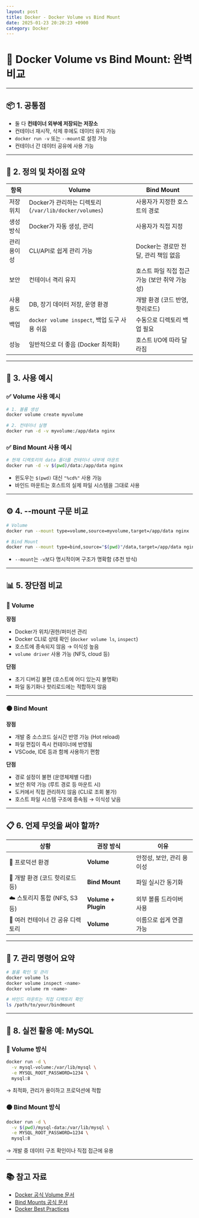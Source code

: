 ```yaml
---
layout: post
title: Docker - Docker Volume vs Bind Mount
date: 2025-01-23 20:20:23 +0900
category: Docker
---
```

# 🔄 Docker Volume vs Bind Mount: 완벽 비교

---

## 📦 1. 공통점

- 둘 다 **컨테이너 외부에 저장되는 저장소**
- 컨테이너 재시작, 삭제 후에도 데이터 유지 가능
- `docker run -v` 또는 `--mount`로 설정 가능
- 컨테이너 간 데이터 공유에 사용 가능

---

## 📁 2. 정의 및 차이점 요약

| 항목 | Volume | Bind Mount |
|------|--------|------------|
| 저장 위치 | Docker가 관리하는 디렉토리 (`/var/lib/docker/volumes`) | 사용자가 지정한 호스트의 경로 |
| 생성 방식 | Docker가 자동 생성, 관리 | 사용자가 직접 지정 |
| 관리 용이성 | CLI/API로 쉽게 관리 가능 | Docker는 경로만 전달, 관리 책임 없음 |
| 보안 | 컨테이너 격리 유지 | 호스트 파일 직접 접근 가능 (보안 취약 가능성) |
| 사용 용도 | DB, 장기 데이터 저장, 운영 환경 | 개발 환경 (코드 반영, 핫리로드) |
| 백업 | `docker volume inspect`, 백업 도구 사용 쉬움 | 수동으로 디렉토리 백업 필요 |
| 성능 | 일반적으로 더 좋음 (Docker 최적화) | 호스트 I/O에 따라 달라짐 |

---

## 🔧 3. 사용 예시

### ✅ Volume 사용 예시

```bash
# 1. 볼륨 생성
docker volume create myvolume

# 2. 컨테이너 실행
docker run -d -v myvolume:/app/data nginx
```

### ✅ Bind Mount 사용 예시

```bash
# 현재 디렉토리의 data 폴더를 컨테이너 내부에 마운트
docker run -d -v $(pwd)/data:/app/data nginx
```

- 윈도우는 `$(pwd)` 대신 `"%cd%"` 사용 가능
- 바인드 마운트는 호스트의 실제 파일 시스템을 그대로 사용

---

## ⚙️ 4. --mount 구문 비교

```bash
# Volume
docker run --mount type=volume,source=myvolume,target=/app/data nginx

# Bind Mount
docker run --mount type=bind,source="$(pwd)"/data,target=/app/data nginx
```

- `--mount`는 `-v`보다 명시적이며 구조가 명확함 (추천 방식)

---

## 📊 5. 장단점 비교

### 🔵 Volume

**장점**
- Docker가 위치/권한/퍼미션 관리
- Docker CLI로 상태 확인 (`docker volume ls`, `inspect`)
- 호스트에 종속되지 않음 → 이식성 높음
- `volume driver` 사용 가능 (NFS, cloud 등)

**단점**
- 초기 디버깅 불편 (호스트에 어디 있는지 불명확)
- 파일 동기화나 핫리로드에는 적합하지 않음

---

### 🟠 Bind Mount

**장점**
- 개발 중 소스코드 실시간 반영 가능 (Hot reload)
- 파일 편집이 즉시 컨테이너에 반영됨
- VSCode, IDE 등과 함께 사용하기 편함

**단점**
- 경로 설정이 불편 (운영체제별 다름)
- 보안 취약 가능 (루트 경로 등 마운트 시)
- 도커에서 직접 관리하지 않음 (CLI로 조회 불가)
- 호스트 파일 시스템 구조에 종속됨 → 이식성 낮음

---

## 📋 6. 언제 무엇을 써야 할까?

| 상황 | 권장 방식 | 이유 |
|------|-----------|------|
| 🚀 프로덕션 환경 | **Volume** | 안정성, 보안, 관리 용이성 |
| 🧪 개발 환경 (코드 핫리로드 등) | **Bind Mount** | 파일 실시간 동기화 |
| ☁️ 스토리지 통합 (NFS, S3 등) | **Volume + Plugin** | 외부 볼륨 드라이버 사용 |
| 🔁 여러 컨테이너 간 공유 디렉토리 | **Volume** | 이름으로 쉽게 연결 가능 |

---

## 🧼 7. 관리 명령어 요약

```bash
# 볼륨 확인 및 관리
docker volume ls
docker volume inspect <name>
docker volume rm <name>

# 바인드 마운트는 직접 디렉토리 확인
ls /path/to/your/bindmount
```

---

## 🧩 8. 실전 활용 예: MySQL

### 🔵 Volume 방식

```bash
docker run -d \
  -v mysql-volume:/var/lib/mysql \
  -e MYSQL_ROOT_PASSWORD=1234 \
  mysql:8
```

→ 최적화, 관리가 용이하고 프로덕션에 적합

### 🟠 Bind Mount 방식

```bash
docker run -d \
  -v $(pwd)/mysql-data:/var/lib/mysql \
  -e MYSQL_ROOT_PASSWORD=1234 \
  mysql:8
```

→ 개발 중 데이터 구조 확인이나 직접 접근에 유용

---

## 📚 참고 자료

- [Docker 공식 Volume 문서](https://docs.docker.com/storage/volumes/)
- [Bind Mounts 공식 문서](https://docs.docker.com/storage/bind-mounts/)
- [Docker Best Practices](https://docs.docker.com/develop/develop-images/dockerfile_best-practices/)